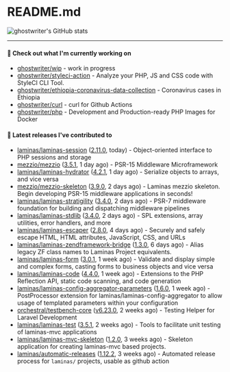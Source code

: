 # README.md

![ghostwriter's GitHub stats](https://github-readme-stats.vercel.app/api?username=ghostwriter&show_icons=true&count_private=true&hide_title=true&hide_rank=true&icon_color=333)

---

#### 🌱 Check out what I'm currently working on

- [ghostwriter/wip](https://github.com/ghostwriter/wip) - work in progress
- [ghostwriter/styleci-action](https://github.com/ghostwriter/styleci-action) - Analyze your PHP, JS and CSS code with StyleCI CLI Tool.
- [ghostwriter/ethiopia-coronavirus-data-collection](https://github.com/ghostwriter/ethiopia-coronavirus-data-collection) - Coronavirus cases in Ethiopia
- [ghostwriter/curl](https://github.com/ghostwriter/curl) - curl for Github Actions
- [ghostwriter/php](https://github.com/ghostwriter/php) - Development and Production-ready PHP Images for Docker

#### 🔭 Latest releases I've contributed to

- [laminas/laminas-session](https://github.com/laminas/laminas-session) ([2.11.0](https://github.com/laminas/laminas-session/releases/tag/2.11.0), today) - Object-oriented interface to PHP sessions and storage
- [mezzio/mezzio](https://github.com/mezzio/mezzio) ([3.5.1](https://github.com/mezzio/mezzio/releases/tag/3.5.1), 1 day ago) - PSR-15 Middleware Microframework
- [laminas/laminas-hydrator](https://github.com/laminas/laminas-hydrator) ([4.2.1](https://github.com/laminas/laminas-hydrator/releases/tag/4.2.1), 1 day ago) - Serialize objects to arrays, and vice versa
- [mezzio/mezzio-skeleton](https://github.com/mezzio/mezzio-skeleton) ([3.9.0](https://github.com/mezzio/mezzio-skeleton/releases/tag/3.9.0), 2 days ago) - Laminas mezzio skeleton. Begin developing PSR-15 middleware applications in seconds!
- [laminas/laminas-stratigility](https://github.com/laminas/laminas-stratigility) ([3.4.0](https://github.com/laminas/laminas-stratigility/releases/tag/3.4.0), 2 days ago) - PSR-7 middleware foundation for building and dispatching middleware pipelines
- [laminas/laminas-stdlib](https://github.com/laminas/laminas-stdlib) ([3.4.0](https://github.com/laminas/laminas-stdlib/releases/tag/3.4.0), 2 days ago) - SPL extensions, array utilities, error handlers, and more
- [laminas/laminas-escaper](https://github.com/laminas/laminas-escaper) ([2.8.0](https://github.com/laminas/laminas-escaper/releases/tag/2.8.0), 4 days ago) - Securely and safely escape HTML, HTML attributes, JavaScript, CSS, and URLs
- [laminas/laminas-zendframework-bridge](https://github.com/laminas/laminas-zendframework-bridge) ([1.3.0](https://github.com/laminas/laminas-zendframework-bridge/releases/tag/1.3.0), 6 days ago) - Alias legacy ZF class names to Laminas Project equivalents.
- [laminas/laminas-form](https://github.com/laminas/laminas-form) ([3.0.1](https://github.com/laminas/laminas-form/releases/tag/3.0.1), 1 week ago) - Validate and display simple and complex forms, casting forms to business objects and vice versa
- [laminas/laminas-code](https://github.com/laminas/laminas-code) ([4.4.0](https://github.com/laminas/laminas-code/releases/tag/4.4.0), 1 week ago) - Extensions to the PHP Reflection API, static code scanning, and code generation
- [laminas/laminas-config-aggregator-parameters](https://github.com/laminas/laminas-config-aggregator-parameters) ([1.6.0](https://github.com/laminas/laminas-config-aggregator-parameters/releases/tag/1.6.0), 1 week ago) - PostProcessor extension for laminas/laminas-config-aggregator to allow usage of templated parameters within your configuration
- [orchestral/testbench-core](https://github.com/orchestral/testbench-core) ([v6.23.0](https://github.com/orchestral/testbench-core/releases/tag/v6.23.0), 2 weeks ago) - Testing Helper for Laravel Development
- [laminas/laminas-test](https://github.com/laminas/laminas-test) ([3.5.1](https://github.com/laminas/laminas-test/releases/tag/3.5.1), 2 weeks ago) - Tools to facilitate unit testing of laminas-mvc applications
- [laminas/laminas-mvc-skeleton](https://github.com/laminas/laminas-mvc-skeleton) ([1.2.0](https://github.com/laminas/laminas-mvc-skeleton/releases/tag/1.2.0), 3 weeks ago) - Skeleton application for creating laminas-mvc based projects.
- [laminas/automatic-releases](https://github.com/laminas/automatic-releases) ([1.12.2](https://github.com/laminas/automatic-releases/releases/tag/1.12.2), 3 weeks ago) - Automated release process for `laminas/` projects, usable as github action
